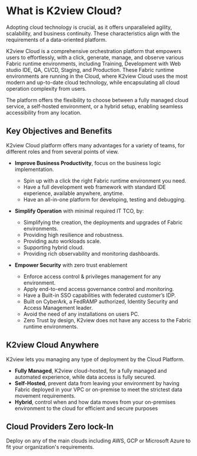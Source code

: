 # What is K2view Cloud?

Adopting cloud technology is crucial, as it offers unparalleled agility, scalability, and business continuity. These characteristics align with the requirements of a data-oriented platform.

K2view Cloud is a comprehensive orchestration platform that empowers users to effortlessly, with a click, generate, manage, and observe various Fabric runtime environments, including Training, Development with Web studio IDE, QA, CI/CD, Staging, and Production. These Fabric runtime environments are running in the Cloud, where K2view Cloud uses the most modern and up-to-date cloud technology, while encapsulating all cloud operation complexity from users.

The platform offers the flexibility to choose between a fully managed cloud service, a self-hosted environment, or a hybrid setup, enabling seamless accessibility from any location.

## Key Objectives and Benefits

K2view Cloud platform offers many advantages for a variety of teams, for different roles and from several points of view.

* **Improve Business Productivity**, focus on the business logic implementation.
  * Spin up with a click the right Fabric runtime environment you need.
  * Have a full development web framework with standard IDE experience, available anywhere, anytime.
  * Have an all-in-one platform for developing, testing and debugging.

* **Simplify Operation** with minimal required IT TCO, by:
  * Simplifying the creation, the deployments and upgrades of Fabric environments.
  * Providing high resilience and robustness.
  * Providing auto workloads scale.
  * Supporting hybrid cloud.
  * Providing rich observability and monitoring dashboards.

* **Empower Security** with zero trust enablement
  * Enforce access control & privileges management for any environment.
  * Apply end-to-end access governance control and monitoring.
  * Have a Built-in SSO capabilities with federated customer’s IDP.
  * Built on CyberArk, a FedRAMP authorized, Identity Security and Access Management leader.
  * Avoid the need of any installations on users PC.
  * Zero Trust by design, K2view does not have any access to the Fabric runtime environments.



## K2view Cloud Anywhere

K2view lets you managing any type of deployment by the Cloud Platform.

* **Fully Managed**, K2view cloud-hosted, for a fully managed and automated experience, while data access is fully secured.
* **Self-Hosted**, prevent data from leaving your environment by having Fabric deployed in your VPC or on-premise to meet the strictest data movement requirements.
* **Hybrid**, control when and how data moves from your on-premises environment to the cloud for efficient and secure purposes



## Cloud Providers Zero lock-In

Deploy on any of the main clouds including AWS, GCP or Microsoft Azure to fit your organization's requirements. 
